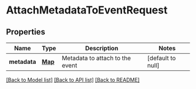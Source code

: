 # AttachMetadataToEventRequest
## Properties

| Name | Type | Description | Notes |
|------------ | ------------- | ------------- | -------------|
| **metadata** | [**Map**](AnyType.md) | Metadata to attach to the event | [default to null] |

[[Back to Model list]](../README.md#documentation-for-models) [[Back to API list]](../README.md#documentation-for-api-endpoints) [[Back to README]](../README.md)

